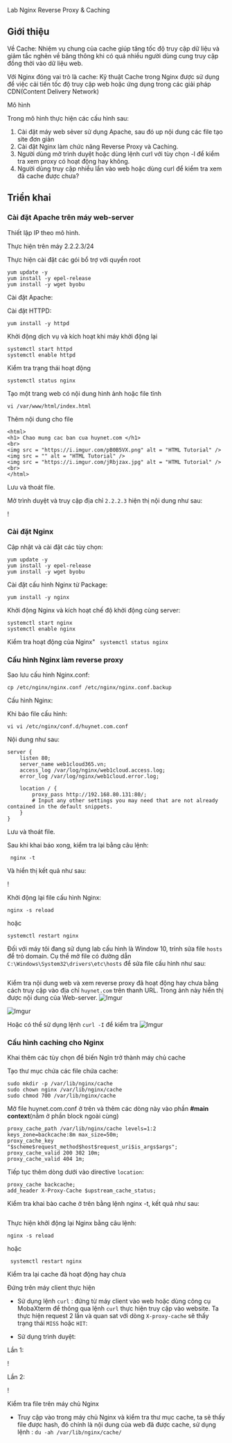 Lab Nginx Reverse Proxy & Caching

## Giới thiệu

Về Cache: Nhiệm vụ chung của cache giúp tăng tốc độ truy cập dữ liệu và giảm tắc nghẽn về băng thông khi có quá nhiều người dùng cung truy cập đồng thời vào dữ liệu web.

Với Nginx đóng vai trò là cache: Kỹ thuật Cache trong Nginx được sử dụng để việc cải tiến tốc độ truy cập web hoặc ứng dụng trong các giải pháp CDN(Content Delivery Network)

Mô hình

Trong mô hình thực hiện các cấu hình sau:

1. Cài đặt máy web sẻver sử dụng Apache, sau đó up nội dung các file tạo site đơn giản
2. Cài đặt Nginx làm chức năng Reverse Proxy và Caching.
3. Người dùng mở trình duyệt hoặc dùng lệnh curl với tùy chọn -l để kiểm tra xem proxy có hoạt động hay không.
4. Người dùng truy cập nhiều lần vào web hoặc dùng curl để kiểm tra xem đã cache được chưa?

## Triển khai

### Cài đặt Apache trên máy web-server 

Thiết lập IP theo mô hình.

Thực hiện trên máy 2.2.2.3/24

Thực hiện cài đặt các gói bổ trợ với quyền root

```
yum update -y
yum install -y epel-release 
yum install -y wget byobu 
```
Cài đặt Apache:

Cài đặt HTTPD:

`yum install -y httpd`

Khởi động dịch vụ và kích hoạt khi máy khởi động lại

```
systemctl start httpd
systemctl enable httpd
```

Kiểm tra trạng thái hoạt động

`systemctl status nginx`

Tạo một trang web có nội dung hình ảnh hoặc file tĩnh

```
vi /var/www/html/index.html
```

Thêm nội dung cho file
```
<html>
<h1> Chao mung cac ban cua huynet.com </h1>
<br>
<img src = "https://i.imgur.com/pB0B5VX.png" alt = "HTML Tutorial" />
<img src = "" alt = "HTML Tutorial" />
<img src = "https://i.imgur.com/jRbjzax.jpg" alt = "HTML Tutorial" />
<br>
</html>
```

Lưu và thoát file.

Mở trình duyệt và truy cập địa chỉ `2.2.2.3` hiện thị nội dung như sau:

!

### Cài đặt Nginx

Cập nhật và cài đặt các tùy chọn:

```
yum update -y
yum install -y epel-release 
yum install -y wget byobu 
```

Cài đặt cấu hình Nginx từ Package:

`yum install -y nginx`

Khởi động Nginx và kích hoạt chế độ khởi động cùng server:

```
systemctl start nginx
systemctl enable nginx
```

Kiểm tra hoạt động của Nginx"
` systemctl status nginx`

### Cấu hình Nginx làm reverse proxy

Sao lưu cấu hình Nginx.conf:

`cp /etc/nginx/nginx.conf /etc/nginx/nginx.conf.backup`

Cấu hình Nginx:

Khi báo file cấu hình:

`vi vi /etc/nginx/conf.d/huynet.com.conf`

Nội dung như sau:

```
server {
    listen 80;
    server_name web1cloud365.vn;
    access_log /var/log/nginx/web1cloud.access.log;
    error_log /var/log/nginx/web1cloud.error.log;
    
    location / {
        proxy_pass http://192.168.80.131:80/;
        # Input any other settings you may need that are not already contained in the default snippets.
    }
}
```

Lưu và thoát file.

Sau khi khai báo xong, kiểm tra lại bằng câu lệnh:

` nginx -t`

Và hiển thị kết quả như sau:

!

Khởi động lại file cấu hình Nginx:

`nginx -s reload`

hoặc

`systemctl restart nginx`

Đối với máy tôi đang sử dụng lab cấu hình là Window 10, trỉnh sửa file `hosts` để trỏ domain. Cụ thể mở file có đường dẫn `C:\Windows\System32\drivers\etc\hosts` để sửa file cấu hình như sau:

```

```


Kiểm tra nội dung web và xem reverse proxy đã hoạt động hay chưa bằng cách truy cập vào địa chỉ `huynet.com` trên thanh URL. Trong ảnh này hiển thị được nội dung của Web-server.
![Imgur](https://i.imgur.com/AIWCv20.png)

![Imgur](https://i.imgur.com/SdgQIvu.png)

Hoặc có thể sử dụng lệnh `curl -I` để kiểm tra
![Imgur](https://i.imgur.com/7M6w5tG.png)

### Cấu hình caching cho Nginx

Khai thêm các tùy chọn để biến Ngĩn trở thành máy chủ cache

Tạo thư mục chứa các file chứa cache:

```
sudo mkdir -p /var/lib/nginx/cache
sudo chown nginx /var/lib/nginx/cache
sudo chmod 700 /var/lib/nginx/cache

```
Mở file huynet.com.conf ở trên và thêm các dòng này vào phần **#main context**(nằm ở phần block ngoài cùng)

```
proxy_cache_path /var/lib/nginx/cache levels=1:2 keys_zone=backcache:8m max_size=50m;
proxy_cache_key "$scheme$request_method$host$request_uri$is_args$args";
proxy_cache_valid 200 302 10m;
proxy_cache_valid 404 1m;
```

Tiếp tục thêm dòng dưới vào directive `location`:

```
proxy_cache backcache;
add_header X-Proxy-Cache $upstream_cache_status;
```

Kiểm tra khai bào cache ở trên bằng lệnh nginx -t, kết quả như sau:

```

```

Thực hiện khởi động lại Nginx bằng câu lệnh:

`nginx -s reload`

hoặc 

` systemctl restart nginx`

Kiểm tra lại cache đã hoạt động hay chưa

Đứng trên máy client thực hiện

* Sử dụng lệnh `curl` : đứng từ máy client vào web hoặc dùng công cụ MobaXterm để thông qua lệnh `curl` thực hiện truy cập vào website. Ta thực hiện request 2 lần và quan sat với dòng `X-proxy-cache` sẽ thấy trạng thái `MISS` hoặc `HIT`:

* Sử dụng trình duyệt:

Lần 1:


!

Lần 2:

!

Kiểm tra file trên máy chủ Nginx
* Truy cập vào trong máy chủ Nginx và kiểm tra thư mục cache, ta sẽ thấy file được hash, đó chính là nội dung của web đã được cache, sử dụng lệnh : `du -ah /var/lib/nginx/cache/`

